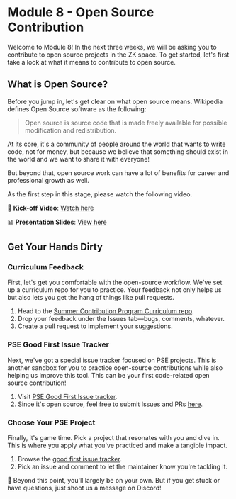 # Module 8 - Open Source Contribution

Welcome to Module 8! In the next three weeks, we will be asking you to contribute to open source projects in the ZK space. To get started, let's first take a look at what it means to contribute to open source.

## What is Open Source?

Before you jump in, let's get clear on what open source means. Wikipedia defines Open Source software as the following:

> Open source is source code that is made freely available for possible modification and redistribution.

At its core, it's a community of people around the world that wants to write code, not for money, but because we believe that something should exist in the world and we want to share it with everyone!

But beyond that, open source work can have a lot of benefits for career and professional growth as well.

As the first step in this stage, please watch the following video.

🎥 **Kick-off Video**: [Watch here](https://drive.google.com/file/d/1T7ACbYl4joqrJg6dRxHaIYNNhWrftamB/view?usp=drive_link)

📊 **Presentation Slides**: [View here](https://docs.google.com/presentation/d/1wqyn6FnyINulTSEIWwZaVYak3ONbjTUi9shBOhAZkd8/edit?usp=sharing)

## Get Your Hands Dirty

### Curriculum Feedback

First, let's get you comfortable with the open-source workflow. We've set up a curriculum repo for you to practice. Your feedback not only helps us but also lets you get the hang of things like pull requests.

1. Head to the [Summer Contribution Program Curriculum repo](https://github.com/adrianmcli/summer-contribution-program).
2. Drop your feedback under the Issues tab—bugs, comments, whatever.
3. Create a pull request to implement your suggestions.

### PSE Good First Issue Tracker

Next, we've got a special issue tracker focused on PSE projects. This is another sandbox for you to practice open-source contributions while also helping us improve this tool. This can be your first code-related open source contribution!

1. Visit [PSE Good First Issue tracker](https://pse-gfis.vercel.app/).
2. Since it's open source, feel free to submit Issues and PRs [here](https://github.com/adrianmcli/pse-gfis).

### Choose Your PSE Project

Finally, it's game time. Pick a project that resonates with you and dive in. This is where you apply what you've practiced and make a tangible impact.

1. Browse the [good first issue tracker](https://pse-gfis.vercel.app/).
2. Pick an issue and comment to let the maintainer know you're tackling it.

📣 Beyond this point, you'll largely be on your own. But if you get stuck or have questions, just shoot us a message on Discord!
